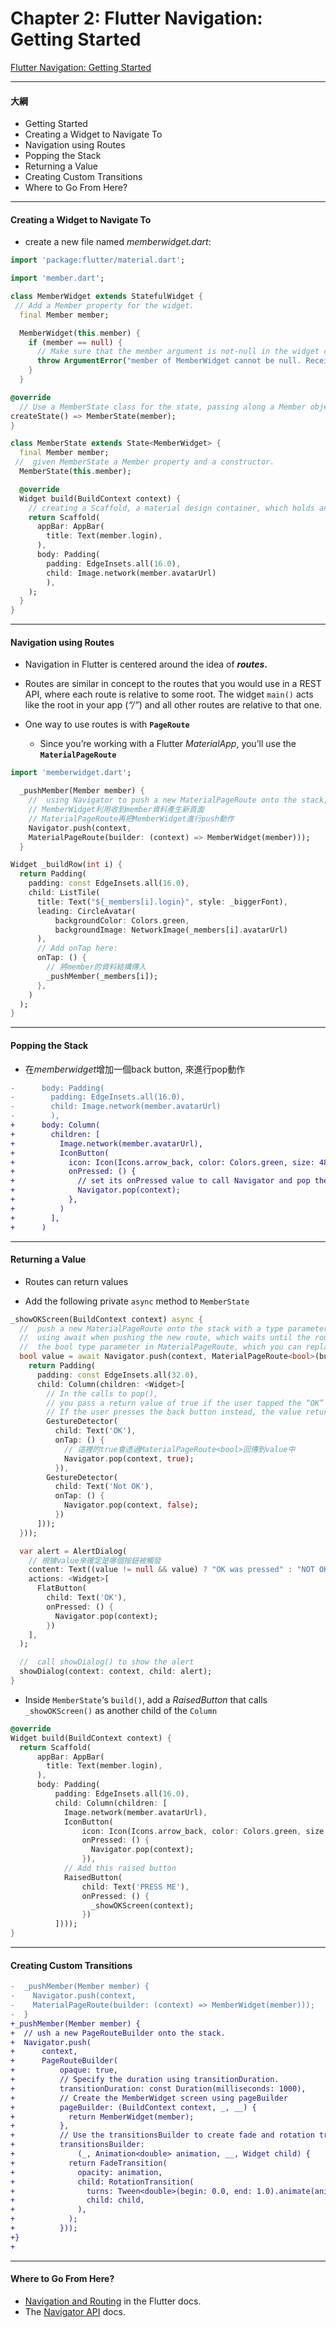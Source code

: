 # Chapter 2: Flutter Navigation: Getting Started

[Flutter Navigation: Getting Started](https://www.raywenderlich.com/4562634-flutter-navigation-getting-started)

------

#### 大綱

- Getting Started
- Creating a Widget to Navigate To
- Navigation using Routes
- Popping the Stack
- Returning a Value
- Creating Custom Transitions
- Where to Go From Here?

------

#### Creating a Widget to Navigate To

- create a new file named *memberwidget.dart*:

```dart
import 'package:flutter/material.dart';

import 'member.dart';

class MemberWidget extends StatefulWidget {
 // Add a Member property for the widget.
  final Member member;

  MemberWidget(this.member) {
    if (member == null) {
      // Make sure that the member argument is not-null in the widget constructor
      throw ArgumentError("member of MemberWidget cannot be null. Received: '$member'");
    }
  }

@override
  // Use a MemberState class for the state, passing along a Member object to the MemberState.
createState() => MemberState(member);
}

class MemberState extends State<MemberWidget> {
  final Member member;
 //  given MemberState a Member property and a constructor.
  MemberState(this.member);

  @override
  Widget build(BuildContext context) {
    // creating a Scaffold, a material design container, which holds an AppBar and a Padding with a child Image for the member avatar.
    return Scaffold(
      appBar: AppBar(
        title: Text(member.login),
      ),
      body: Padding(
        padding: EdgeInsets.all(16.0),
        child: Image.network(member.avatarUrl)
        ),
    );
  }
}

```

------

#### Navigation using Routes

- Navigation in Flutter is centered around the idea of ***routes*.**
- Routes are similar in concept to the routes that you would use in a REST API, where each route is relative to some root. The widget `main()` acts like the root in your app (*“/”*) and all other routes are relative to that one.

- One way to use routes is with **`PageRoute`**
  - Since you’re working with a Flutter *MaterialApp*, you’ll use the **`MaterialPageRoute`**

```dart
import 'memberwidget.dart';

  _pushMember(Member member) {
    //  using Navigator to push a new MaterialPageRoute onto the stack, and you build the MaterialPageRoute using a MemberWidget
    // MemberWidget利用收到member資料產生新頁面
    // MaterialPageRoute再把MemberWidget進行push動作
    Navigator.push(context, 
    MaterialPageRoute(builder: (context) => MemberWidget(member)));
  }

Widget _buildRow(int i) {
  return Padding(
    padding: const EdgeInsets.all(16.0),
    child: ListTile(
      title: Text("${_members[i].login}", style: _biggerFont),
      leading: CircleAvatar(
          backgroundColor: Colors.green,
          backgroundImage: NetworkImage(_members[i].avatarUrl)
      ),
      // Add onTap here:
      onTap: () { 
        // 將member的資料結構傳入
        _pushMember(_members[i]); 
      },
    )
  );
}

```

------

#### Popping the Stack

- 在*memberwidget*增加一個back button, 來進行pop動作

```diff
-      body: Padding(
-        padding: EdgeInsets.all(16.0),
-        child: Image.network(member.avatarUrl)
-        ),
+      body: Column(
+        children: [
+          Image.network(member.avatarUrl),
+          IconButton(
+            icon: Icon(Icons.arrow_back, color: Colors.green, size: 48.0),
+            onPressed: () {
+              // set its onPressed value to call Navigator and pop the stack
+              Navigator.pop(context);
+            },
+          )
+        ],
+      )

```

------

#### Returning a Value

- Routes can return values

- Add the following private `async` method to `MemberState`

```dart
_showOKScreen(BuildContext context) async {
  //  push a new MaterialPageRoute onto the stack with a type parameter of bool
  //  using await when pushing the new route, which waits until the route is popped.
  //  the bool type parameter in MaterialPageRoute, which you can replace with any other type you want coming back from the route
  bool value = await Navigator.push(context, MaterialPageRoute<bool>(builder: (BuildContext context) {
    return Padding(
      padding: const EdgeInsets.all(32.0),
      child: Column(children: <Widget>[
        // In the calls to pop(), 
        // you pass a return value of true if the user tapped the “OK” text on the screen, and false if the user tapped “NOT OK”. 
        // If the user presses the back button instead, the value returned is null.
        GestureDetector(
          child: Text('OK'),
          onTap: () {
            // 這裡的true會透過MaterialPageRoute<bool>回傳到value中
            Navigator.pop(context, true);
          }),
        GestureDetector(
          child: Text('Not OK'),
          onTap: () {
            Navigator.pop(context, false);
          })
      ]));
  }));

  var alert = AlertDialog(
    // 根據value來確定是哪個按鈕被觸發
    content: Text((value != null && value) ? "OK was pressed" : "NOT OK or BACK was pressed"),
    actions: <Widget>[
      FlatButton(
        child: Text('OK'),
        onPressed: () {
          Navigator.pop(context);
        })
    ],
  );

  //  call showDialog() to show the alert
  showDialog(context: context, child: alert);
}

```

- Inside `MemberState`‘s `build()`, add a *RaisedButton* that calls `_showOKScreen()` as another child of the `Column` 

```dart
@override
Widget build(BuildContext context) {
  return Scaffold(
      appBar: AppBar(
        title: Text(member.login),
      ),
      body: Padding(
          padding: EdgeInsets.all(16.0),
          child: Column(children: [
            Image.network(member.avatarUrl),
            IconButton(
                icon: Icon(Icons.arrow_back, color: Colors.green, size: 48.0),
                onPressed: () {
                  Navigator.pop(context);
                }),
            // Add this raised button
            RaisedButton(
                child: Text('PRESS ME'),
                onPressed: () {
                  _showOKScreen(context);
                })
          ])));
}
```

------

#### Creating Custom Transitions

```diff
-  _pushMember(Member member) {
-    Navigator.push(context, 
-    MaterialPageRoute(builder: (context) => MemberWidget(member)));
-  }
+_pushMember(Member member) {
+  // ush a new PageRouteBuilder onto the stack.
+  Navigator.push(
+      context,
+      PageRouteBuilder(
+          opaque: true,
+          // Specify the duration using transitionDuration.
+          transitionDuration: const Duration(milliseconds: 1000),
+          // Create the MemberWidget screen using pageBuilder
+          pageBuilder: (BuildContext context, _, __) {
+            return MemberWidget(member);
+          },
+          // Use the transitionsBuilder to create fade and rotation transitions when showing the new route.
+          transitionsBuilder:
+              (_, Animation<double> animation, __, Widget child) {
+            return FadeTransition(
+              opacity: animation,
+              child: RotationTransition(
+                turns: Tween<double>(begin: 0.0, end: 1.0).animate(animation),
+                child: child,
+              ),
+            );
+          }));
+}
+

```

------

#### Where to Go From Here?

- [Navigation and Routing](https://flutter.dev/docs/development/ui/navigation) in the Flutter docs.
- The [Navigator API](https://api.flutter.dev/flutter/widgets/Navigator-class.html) docs.